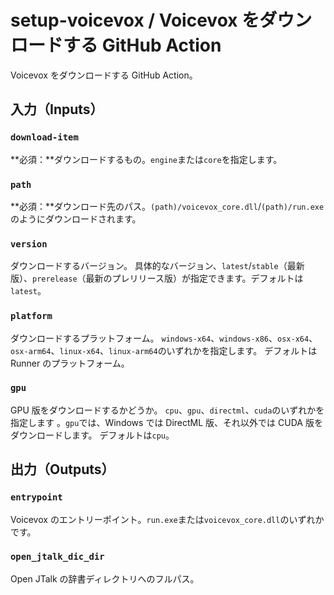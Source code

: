 # setup-voicevox / Voicevox をダウンロードする GitHub Action

Voicevox をダウンロードする GitHub Action。

## 入力（Inputs）

### `download-item`

**必須：**ダウンロードするもの。`engine`または`core`を指定します。

### `path`

**必須：**ダウンロード先のパス。`(path)/voicevox_core.dll`/`(path)/run.exe`のようにダウンロードされます。

### `version`

ダウンロードするバージョン。
具体的なバージョン、`latest`/`stable`（最新版）、`prerelease`（最新のプレリリース版）が指定できます。デフォルトは`latest`。

### `platform`

ダウンロードするプラットフォーム。
`windows-x64`、`windows-x86`、`osx-x64`、`osx-arm64`、`linux-x64`、`linux-arm64`のいずれかを指定します。
デフォルトは Runner のプラットフォーム。

### `gpu`

GPU 版をダウンロードするかどうか。
`cpu`、`gpu`、`directml`、`cuda`のいずれかを指定します
。`gpu`では、Windows では DirectML 版、それ以外では CUDA 版をダウンロードします。
デフォルトは`cpu`。

## 出力（Outputs）

### `entrypoint`

Voicevox のエントリーポイント。`run.exe`または`voicevox_core.dll`のいずれかです。

### `open_jtalk_dic_dir`

Open JTalk の辞書ディレクトリへのフルパス。
